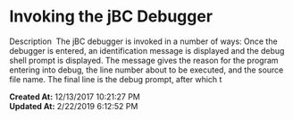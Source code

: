 # Invoking the jBC Debugger

Description  The jBC debugger is invoked in a number of ways: Once the debugger is entered, an identification message is displayed and the debug shell prompt is displayed. The message gives the reason for the program entering into debug, the line number about to be executed, and the source file name. The final line is the debug prompt, after which t  

**Created At:** 12/13/2017 10:21:27 PM  
**Updated At:** 2/22/2019 6:12:52 PM  

